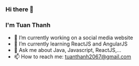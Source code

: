 ### Hi there 👋
### I'm Tuan Thanh 

- 🔭 I’m currently working on a social media website
- 🌱 I’m currently learning ReactJS and AngularJS
- 💬 Ask me about Java, Javascript, ReactJS,...
- 📫 How to reach me: tuanthanh2067@gmail.com

